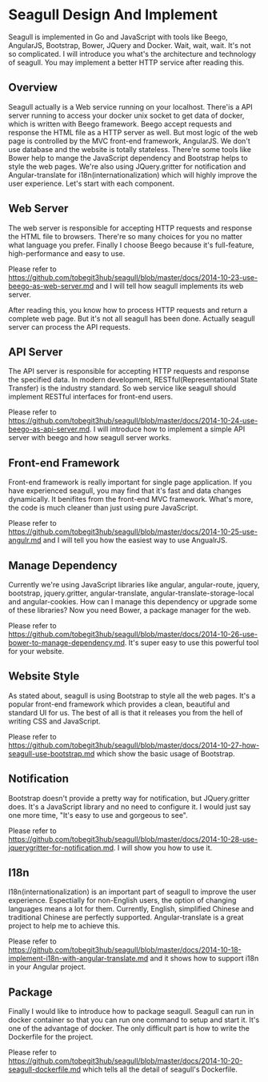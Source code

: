 
# Seagull Design And Implement

Seagull is implemented in Go and JavaScript with tools like Beego, AngularJS, Bootstrap, Bower, JQuery and Docker. Wait, wait, wait. It's not so complicated. I will introduce you what's the architecture and technology of seagull. You may implement a better HTTP service after reading this.

## Overview

Seagull actually is a Web service running on your localhost. There'is a API server running to access your docker unix socket to get data of docker, which is written with Beego framework. Beego accept requests and response the HTML file as a HTTP server as well. But most logic of the web page is controlled by the MVC front-end framework, AngularJS. We don't use database and the website is totally stateless. There're some tools like Bower help to mange the JavaScript dependency and Bootstrap helps to style the web pages. We're also using JQuery.gritter for notification and Angular-translate for i18n(internationalization) which will highly improve the user experience. Let's start with each component.

## Web Server

The web server is responsible for accepting HTTP requests and response the HTML file to browsers. There're so many choices for you no matter what language you prefer. Finally I choose Beego because it's full-feature, high-performance and easy to use.

Please refer to <https://github.com/tobegit3hub/seagull/blob/master/docs/2014-10-23-use-beego-as-web-server.md> and I will tell how seagull implements its web server.

After reading this, you know how to process HTTP requests and return a complete web page. But it's not all seagull has been done. Actually seagull server can process the API requests.

## API Server

The API server is responsible for accepting HTTP requests and response the specified data. In modern development, RESTful(Representational State Transfer) is the industry standard. So web service like seagull should implement RESTful interfaces for front-end users.

Please refer to <https://github.com/tobegit3hub/seagull/blob/master/docs/2014-10-24-use-beego-as-api-server.md>. I will introduce how to implement a simple API server with beego and how seagull server works.

## Front-end Framework

Front-end framework is really important for single page application. If you have experienced seagull, you may find that it's fast and data changes dynamically. It benifites from the front-end MVC framework. What's more, the code is much cleaner than just using pure JavaScript.

Please refer to <https://github.com/tobegit3hub/seagull/blob/master/docs/2014-10-25-use-angulr.md> and I will tell you how the easiest way to use AngualrJS.

## Manage Dependency

Currently we're using JavaScript libraries like angular, angular-route, jquery, bootstrap, jquery.gritter, angular-translate, angular-translate-storage-local and angular-cookies. How can I manage this dependency or upgrade some of these libraries? Now you need Bower, a package manager for the web.

Please refer to <https://github.com/tobegit3hub/seagull/blob/master/docs/2014-10-26-use-bower-to-manage-dependency.md>. It's super easy to use this powerful tool for your website.

## Website Style

As stated about, seagull is using Bootstrap to style all the web pages. It's a popular front-end framework which provides a clean, beautiful and standard UI for us. The best of all is that it releases you from the hell of writing CSS and JavaScript.

Please refer to <https://github.com/tobegit3hub/seagull/blob/master/docs/2014-10-27-how-seagull-use-bootstrap.md> which show the basic usage of Bootstrap.

## Notification

Bootstrap doesn't provide a pretty way for notification, but JQuery.gritter does. It's a JavaScript library and no need to configure it. I would just say one more time, "It's easy to use and gorgeous to see".

Please refer to <https://github.com/tobegit3hub/seagull/blob/master/docs/2014-10-28-use-jquerygritter-for-notification.md>. I will show you how to use it.

## I18n

I18n(internationalization) is an important part of seagull to improve the user experience. Espectially for non-English users, the option of changing languages means a lot for them. Currently, English, simplified Chinese and traditional Chinese are perfectly supported. Angular-translate is a great project to help me to achieve this.

Please refer to <https://github.com/tobegit3hub/seagull/blob/master/docs/2014-10-18-implement-i18n-with-angular-translate.md> and it shows how to support i18n in your Angular project.

## Package

Finally I would like to introduce how to package seagull. Seagull can run in docker container so that you can run one command to setup and start it. It's one of the advantage of docker. The only difficult part is how to write the Dockerfile for the project.

Please refer to <https://github.com/tobegit3hub/seagull/blob/master/docs/2014-10-20-seagull-dockerfile.md> which tells all the detail of seagull's Dockerfile.
